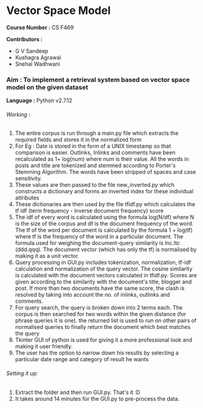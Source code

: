 <h1>Vector Space Model</h1>

<b>Course Number :</b> CS F469

<b>Contributors : </b>
<ul>
<li>G V Sandeep</li>
<li>Kushagra Agrawal</li>
<li>Snehal Wadhwani</li>
</ul>

<h3><b>Aim :</b> To implement a retrieval system based on vector space model on the given dataset</h3>

<b>Language :</b> Python v2.7.12

<h6>Working :</h6>
<ol>
<li> The entire corpus is run through a main.py file which extracts the required fields and stores it in the normalized form</li>
<li> For Eg : Date is stored in the form of a UNIX timestamp so that comparison is easier. Outlinks, Inlinks and comments have been recalculated as 1+ log(num) where num is their value. All the words in posts and title are tokenized and stemmed according to Porter's Stemming Algorithm. The words have been stripped of spaces and case sensitivity.</li>
<li> These values are then passed to the file new_inverted.py which constructs a dictionary and forms an inverted index for these individual attributes</li>
<li> These dictionaries are then used by the file tfidf.py which calculates the tf idf (term frequency - inverse document frequency) score</li>
<li> The idf of every word is calculated using the formula log(N/df) where N is the size of the corpus and df is the document frequency of the word. The tf of the word per document is calculated by the formula 1 + log(tf) where tf is the frequency of the word in a particular document. The formula used for weighing the document-query similarity is lnc.ltc (ddd.qqq). The document vector (which has only the tf) is normalised by making it as a unit vector.</li>
<li> Query processing in GUI.py includes tokenization, normalization, tf-idf calculation and normalization of the query vector. The cosine similarity is calculated with the document vectors calculated in tfidf.py. Scores are given according to the similarity with the document's title, blogger and post. If more than two documents have the same score, the clash is resolved by taking into account the no. of inlinks, outlinks and comments. </li>
<li> For query search, the query is broken down into 2 terms each. The corpus is then searched for two words within the given distance (for phrase queries it is one). the returned list is used to run on other pairs of normalised queries to finally return the document which best matches the query</li>
<li> Tkinter GUI of python is used for giving it a more professional look and making it user friendly.</li>
<li> The user has the option to narrow down his results by selecting a particular date range and category of result he wants</li>
</ol>

<h6>Setting it up:</h6>
<ol>
	<li>Extract the folder and then run GUI.py. That's it :D </li>
	<li>It takes around 14 minutes for the GUI.py to pre-process the data.</li>
</ol>

